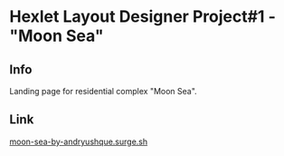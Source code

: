 # Hexlet Layout Designer Project#1 - "Moon Sea"

## Info
Landing page for residential complex "Moon Sea".

## Link
[moon-sea-by-andryushque.surge.sh](http://moon-sea-by-andryushque.surge.sh/)
